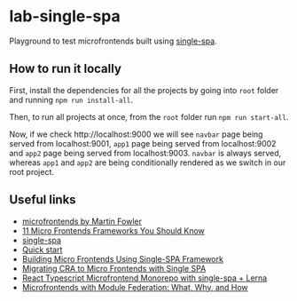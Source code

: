 # lab-single-spa

Playground to test microfrontends built using [single-spa](https://single-spa.js.org/).

## How to run it locally

First, install the dependencies for all the projects by going into `root` folder and running `npm run install-all`.

Then, to run all projects at once, from the `root` folder run `npm run start-all`.

Now, if we check http://localhost:9000 we will see `navbar` page being served from localhost:9001, `app1` page being served from localhost:9002 and `app2` page being served from localhost:9003. `navbar` is always served, whereas `app1` and `app2` are being conditionally rendered as we switch in our root project.

## Useful links

- [microfrontends by Martin Fowler](https://martinfowler.com/articles/micro-frontends.html)
- [11 Micro Frontends Frameworks You Should Know](https://itnext.io/11-micro-frontends-frameworks-you-should-know-b66913b9cd20)
- [single-spa](https://single-spa.js.org/)
- [Quick start](https://single-spa.js.org/docs/getting-started-overview#quick-start)
- [Building Micro Frontends Using Single-SPA Framework](https://blog.bitsrc.io/building-microfrontends-using-single-spa-framework-94019ca2fb4d)
- [Migrating CRA to Micro Frontends with Single SPA](https://ogzhanolguncu.com/blog/migrating-cra-to-micro-frontends-with-single-spa)
- [React Typescript Microfrontend Monorepo with single-spa + Lerna](https://dev.to/kevbeltrao/react-typescript-microfrontend-monorepo-with-single-spa-lerna-m60)
- [Microfrontends with Module Federation: What, Why, and How](https://levelup.gitconnected.com/microfrontends-with-module-federation-what-why-and-how-845f06020ee1)